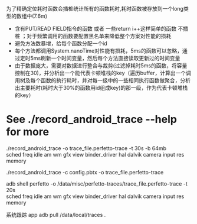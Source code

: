 为了精确定位耗时函数会插桩统计所有的函数耗时,耗时函数被存放到一个long类型的数组中(7.6m)
- 含有PUT/READ FIELD指令的函数 或者 一些return i++这样简单的函数 不插桩 ；对于频繁调用的函数要配置黑名单来降低整个方案对性能的损耗
- 避免方法数暴增，给每个函数分配一个id
- 每个方法都调用System.nanoTime对性能有损耗，5ms的函数可以忽略，通过定时5ms刷新一个时间变量，然后每个方法直接读取更新过的时间变量
- 由于数据庞大，需要对数据进行整合与裁剪(过滤掉耗时5ms的函数，将容量控制在30)，并分析出一个能代表卡顿堆栈的key（遍历buffer，计算出一个调用树及每个函数的执行耗时，并对每一级中的一些相同执行函数做聚合，分析出主要耗时(耗时大于30%的函数用id组成key)的那一级，作为代表卡顿堆栈的key）


# See ./record_android_trace --help for more
./record_android_trace -o trace_file.perfetto-trace -t 30s -b 64mb \
sched freq idle am wm gfx view binder_driver hal dalvik camera input res memory

./record_android_trace -c config.pbtx -o trace_file.perfetto-trace

adb shell perfetto -o /data/misc/perfetto-traces/trace_file.perfetto-trace -t 20s \
sched freq idle am wm gfx view binder_driver hal dalvik camera input res memory

系统跟踪 app
adb pull /data/local/traces .

